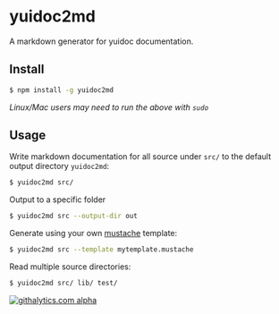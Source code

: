 yuidoc2md
=========
A markdown generator for yuidoc documentation. 

Install
-------
```sh
$ npm install -g yuidoc2md
```

*Linux/Mac users may need to run the above with `sudo`*


Usage
-----
Write markdown documentation for all source under `src/` to the default output directory `yuidoc2md`:
```sh
$ yuidoc2md src/
```

Output to a specific folder
```sh
$ yuidoc2md src --output-dir out
```

Generate using your own [mustache](https://github.com/janl/mustache.js) template:
```sh
$ yuidoc2md src --template mytemplate.mustache
```

Read multiple source directories: 
```sh
$ yuidoc2md src/ lib/ test/
```



[![githalytics.com alpha](https://cruel-carlota.pagodabox.com/73a8cb7dd34b538b81fbfa6d8339aee2 "githalytics.com")](http://githalytics.com/75lb/yuidoc2md)
